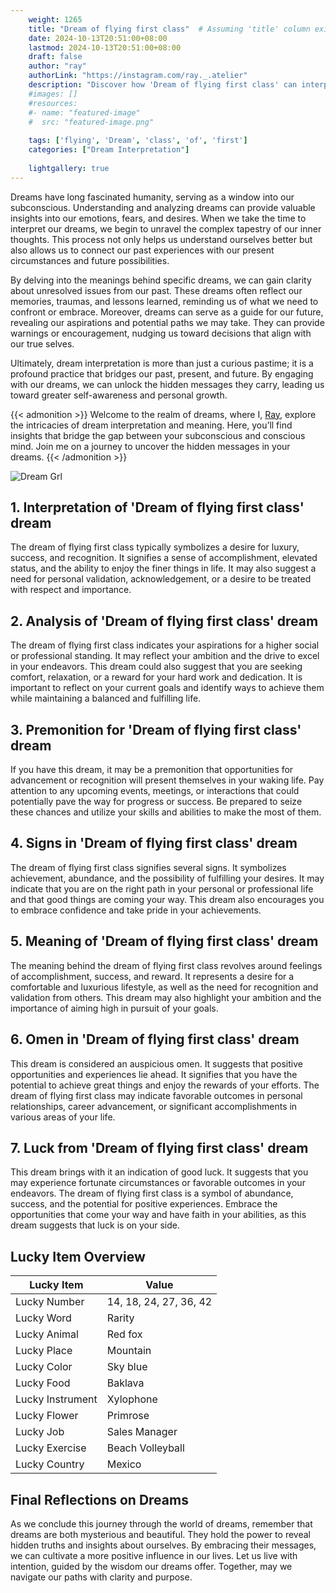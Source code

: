 ```yaml
---
    weight: 1265
    title: "Dream of flying first class"  # Assuming 'title' column exists
    date: 2024-10-13T20:51:00+08:00
    lastmod: 2024-10-13T20:51:00+08:00
    draft: false
    author: "ray"
    authorLink: "https://instagram.com/ray._.atelier"
    description: "Discover how 'Dream of flying first class' can interpret your future and uncover its significant meanings in your life."
    #images: []
    #resources:
    #- name: "featured-image"
    #  src: "featured-image.png"
    
    tags: ['flying', 'Dream', 'class', 'of', 'first']
    categories: ["Dream Interpretation"]
    
    lightgallery: true
---
```

    
Dreams have long fascinated humanity, serving as a window into our subconscious. Understanding and analyzing dreams can provide valuable insights into our emotions, fears, and desires. When we take the time to interpret our dreams, we begin to unravel the complex tapestry of our inner thoughts. This process not only helps us understand ourselves better but also allows us to connect our past experiences with our present circumstances and future possibilities.

By delving into the meanings behind specific dreams, we can gain clarity about unresolved issues from our past. These dreams often reflect our memories, traumas, and lessons learned, reminding us of what we need to confront or embrace. Moreover, dreams can serve as a guide for our future, revealing our aspirations and potential paths we may take. They can provide warnings or encouragement, nudging us toward decisions that align with our true selves.

Ultimately, dream interpretation is more than just a curious pastime; it is a profound practice that bridges our past, present, and future. By engaging with our dreams, we can unlock the hidden messages they carry, leading us toward greater self-awareness and personal growth.

{{< admonition >}}
Welcome to the realm of dreams, where I, [Ray](https://instagram.com/ray._.atelier), explore the intricacies of dream interpretation and meaning. Here, you’ll find insights that bridge the gap between your subconscious and conscious mind. Join me on a journey to uncover the hidden messages in your dreams.
{{< /admonition >}}

![Dream Grl](https://cdn.pixabay.com/photo/2017/11/02/03/35/gothic-2910057_1280.jpg "Dream Grl")

## 1. Interpretation of 'Dream of flying first class' dream
 The dream of flying first class typically symbolizes a desire for luxury, success, and recognition. It signifies a sense of accomplishment, elevated status, and the ability to enjoy the finer things in life. It may also suggest a need for personal validation, acknowledgement, or a desire to be treated with respect and importance.

## 2. Analysis of 'Dream of flying first class' dream
 The dream of flying first class indicates your aspirations for a higher social or professional standing. It may reflect your ambition and the drive to excel in your endeavors. This dream could also suggest that you are seeking comfort, relaxation, or a reward for your hard work and dedication. It is important to reflect on your current goals and identify ways to achieve them while maintaining a balanced and fulfilling life.

## 3. Premonition for 'Dream of flying first class' dream
 If you have this dream, it may be a premonition that opportunities for advancement or recognition will present themselves in your waking life. Pay attention to any upcoming events, meetings, or interactions that could potentially pave the way for progress or success. Be prepared to seize these chances and utilize your skills and abilities to make the most of them.

## 4. Signs in 'Dream of flying first class' dream
 The dream of flying first class signifies several signs. It symbolizes achievement, abundance, and the possibility of fulfilling your desires. It may indicate that you are on the right path in your personal or professional life and that good things are coming your way. This dream also encourages you to embrace confidence and take pride in your achievements.

## 5. Meaning of 'Dream of flying first class' dream
 The meaning behind the dream of flying first class revolves around feelings of accomplishment, success, and reward. It represents a desire for a comfortable and luxurious lifestyle, as well as the need for recognition and validation from others. This dream may also highlight your ambition and the importance of aiming high in pursuit of your goals.

## 6. Omen in 'Dream of flying first class' dream
 This dream is considered an auspicious omen. It suggests that positive opportunities and experiences lie ahead. It signifies that you have the potential to achieve great things and enjoy the rewards of your efforts. The dream of flying first class may indicate favorable outcomes in personal relationships, career advancement, or significant accomplishments in various areas of your life.

## 7. Luck from 'Dream of flying first class' dream
 This dream brings with it an indication of good luck. It suggests that you may experience fortunate circumstances or favorable outcomes in your endeavors. The dream of flying first class is a symbol of abundance, success, and the potential for positive experiences. Embrace the opportunities that come your way and have faith in your abilities, as this dream suggests that luck is on your side.

## Lucky Item Overview
| Lucky Item          | Value              |
|---------------|--------------------|
| Lucky Number        | 14, 18, 24, 27, 36, 42  |
| Lucky Word          | Rarity |
| Lucky Animal        | Red fox |
| Lucky Place         | Mountain     |
| Lucky Color         | Sky blue     |
| Lucky Food          | Baklava      |
| Lucky Instrument    | Xylophone |
| Lucky Flower        | Primrose    |
| Lucky Job           | Sales Manager       |
| Lucky Exercise      | Beach Volleyball  |
| Lucky Country       | Mexico    |


##  Final Reflections on Dreams

As we conclude this journey through the world of dreams, remember that dreams are both mysterious and beautiful. They hold the power to reveal hidden truths and insights about ourselves. By embracing their messages, we can cultivate a more positive influence in our lives. Let us live with intention, guided by the wisdom our dreams offer. Together, may we navigate our paths with clarity and purpose.
